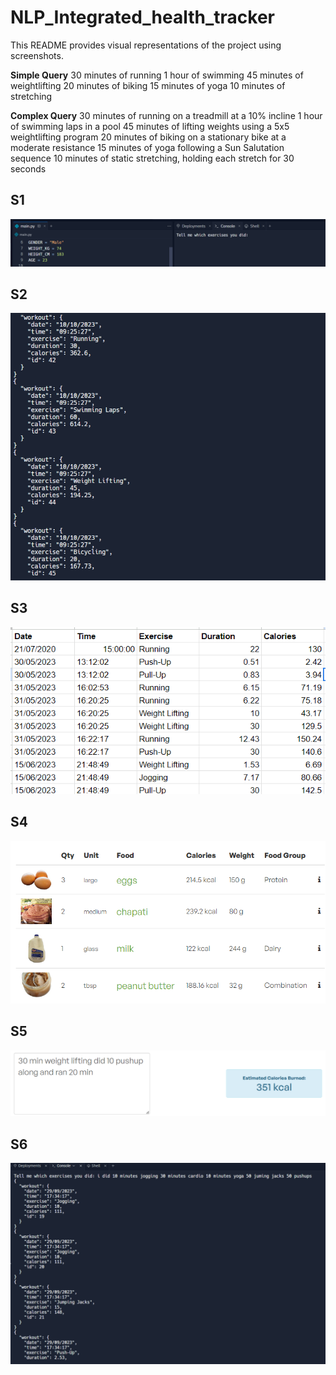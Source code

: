 # NLP_Integrated_health_tracker

This README provides visual representations of the project using screenshots.

**Simple Query**
30 minutes of running 1 hour of swimming 45 minutes of weightlifting 20 minutes of biking 15 minutes of yoga 10 minutes of stretching

**Complex Query**
30 minutes of running on a treadmill at a 10% incline 1 hour of swimming laps in a pool 45 minutes of lifting weights using a 5x5 weightlifting program 20 minutes of biking on a stationary bike at a moderate resistance 15 minutes of yoga following a Sun Salutation sequence 10 minutes of static stretching, holding each stretch for 30 seconds

## S1
![Nutrition1 Screenshot](screenshot/ss1.png)
## S2
![Nutrition1 Screenshot](screenshot/ss2.png)
## S3
![S3 Screenshot](screenshot/s3.png)

## S4
![Nutrition1 Screenshot](screenshot/nutrition1.png)


## S5
![Nutrition2 Screenshot](screenshot/nutrition2.png)




## S6
![S4 Screenshot](screenshot/s4.png)



